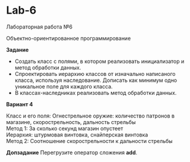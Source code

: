 # Lab-6
Лабораторная работа №6

Объектно-ориентированное программирование

**Задание**

* Создать класс с полями, в котором реализовать инициализатор и метод обработки данных.
* Спроектировать иерархию классов от изначально написаного класса, используя наследование. Дописать как минимум одно уникальное поле для каждого класса.
* В классах-наследниках реализовать метод обработки данных.

**Вариант 4**

Класс и его поля: Огнестрельное оружие: количество патронов в магазине, скорострельность, дальность стрельбы  
Метод 1: За сколько секунд магазин опустеет  
Иерархия: штурмовая винтовка, снайперская винтовка  
Метод 2: Соотношение скорострельности к дальности стрельбы  

**Допзадание**
Перегрузите оператор сложения __add__.
